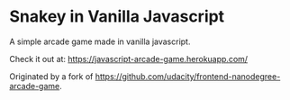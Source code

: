 Snakey in Vanilla Javascript
===============================

A simple arcade game made in vanilla javascript.

Check it out at: https://javascript-arcade-game.herokuapp.com/

Originated by a fork of https://github.com/udacity/frontend-nanodegree-arcade-game.
